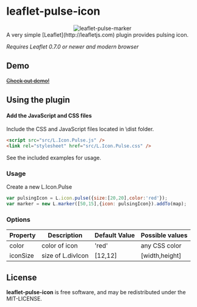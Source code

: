 leaflet-pulse-icon
=====================
<div style="text-align:center" align="center">
  <img src="http://filipzava.github.io/leaflet-pulse-marker/leaflet-pulse-marker.png" alt="leaflet-pulse-marker" />
</div>
A very simple [Leaflet](http://leafletjs.com) plugin provides pulsing icon.

*Requires Leaflet 0.7.0 or newer and modern browser*

## Demo
~~[Check out demo!](http://filipzava.github.io/leaflet-pulse-marker)~~
## Using the plugin
#### Add the JavaScript and CSS files

Include the CSS and JavaScript files located in \dist folder.

```html
<script src="src/L.Icon.Pulse.js" />
<link rel="stylesheet" href="src/L.Icon.Pulse.css" />
```
See the included examples for usage.

### Usage
Create a new L.Icon.Pulse

```javascript
var pulsingIcon = L.icon.pulse({size:[20,20],color:'red'});
var marker = new L.marker([50,15],{icon: pulsingIcon}).addTo(map);
```
### Options
| Property        | Description            | Default Value | Possible  values         |
| --------------- | ---------------------- | ------------- | ------------------------ |
| color           | color of icon         | 'red'         | any CSS color            |
| iconSize        | size of L.divIcon      | [12,12]       | <Point> [width,height]   |


## License
**leaflet-pulse-icon** is free software, and may be redistributed under the MIT-LICENSE.

